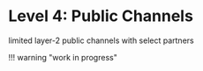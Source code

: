 # Level 4: Public Channels

limited layer-2 public channels with select partners


!!! warning "work in progress"



